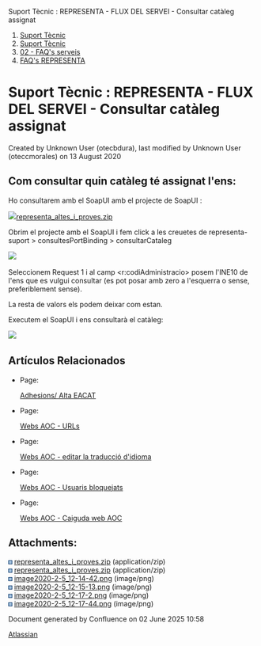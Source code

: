Suport Tècnic : REPRESENTA - FLUX DEL SERVEI - Consultar catàleg assignat  

1.  [Suport Tècnic](index.html)
2.  [Suport Tècnic](13893782.html)
3.  [02 - FAQ's serveis](26313393.html)
4.  [FAQ's REPRESENTA](28705611.html)

Suport Tècnic : REPRESENTA - FLUX DEL SERVEI - Consultar catàleg assignat
=========================================================================

Created by Unknown User (otecbdura), last modified by Unknown User (oteccmorales) on 13 August 2020

Com consultar quin catàleg té assignat l'ens:
---------------------------------------------

Ho consultarem amb el SoapUI amb el projecte de SoapUI :

[![](download/resources/com.atlassian.confluence.plugins.confluence-view-file-macro:view-file-macro-resources/images/placeholder-medium-zip.png)representa\_altes\_i\_proves.zip](/download/attachments/34504875/representa_altes_i_proves.zip?version=2&modificationDate=1580900909269&api=v2)

Obrim el projecte amb el SoapUI i fem click a les creuetes de representa-suport > consultesPortBinding > consultarCataleg

![](attachments/34504875/34504880.png)

Seleccionem Request 1 i al camp <r:codiAdministracio> posem l'INE10 de l'ens que es vulgui consultar (es pot posar amb zero a l'esquerra o sense, preferiblement sense).

La resta de valors els podem deixar com estan.

Executem el SoapUI i ens consultarà el catàleg:

![](attachments/34504875/34504881.png)

  

  

  

Artículos Relacionados
----------------------

  

*   Page:
    
    [Adhesions/ Alta EACAT](/pages/viewpage.action?pageId=26313473)
    
*   Page:
    
    [Webs AOC - URLs](/display/SII/Webs+AOC+-+URLs)
    
*   Page:
    
    [Webs AOC - editar la traducció d'idioma](/pages/viewpage.action?pageId=118555158)
    
*   Page:
    
    [Webs AOC - Usuaris bloquejats](/display/SII/Webs+AOC+-+Usuaris+bloquejats)
    
*   Page:
    
    [Webs AOC - Caiguda web AOC](/display/SII/Webs+AOC+-+Caiguda+web+AOC)
    

  

  

Attachments:
------------

![](images/icons/bullet_blue.gif) [representa\_altes\_i\_proves.zip](attachments/34504875/34504877.zip) (application/zip)  
![](images/icons/bullet_blue.gif) [representa\_altes\_i\_proves.zip](attachments/34504875/34504876.zip) (application/zip)  
![](images/icons/bullet_blue.gif) [image2020-2-5\_12-14-42.png](attachments/34504875/34504878.png) (image/png)  
![](images/icons/bullet_blue.gif) [image2020-2-5\_12-15-13.png](attachments/34504875/34504879.png) (image/png)  
![](images/icons/bullet_blue.gif) [image2020-2-5\_12-17-2.png](attachments/34504875/34504880.png) (image/png)  
![](images/icons/bullet_blue.gif) [image2020-2-5\_12-17-44.png](attachments/34504875/34504881.png) (image/png)  

Document generated by Confluence on 02 June 2025 10:58

[Atlassian](http://www.atlassian.com/)